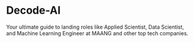 # Decode-AI
Your ultimate guide to landing roles like Applied Scientist, Data Scientist, and Machine Learning Engineer at MAANG and other top tech companies.
